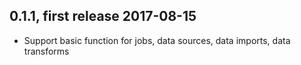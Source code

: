 ## 0.1.1, first release 2017-08-15
* Support basic function for jobs, data sources, data imports, data transforms
